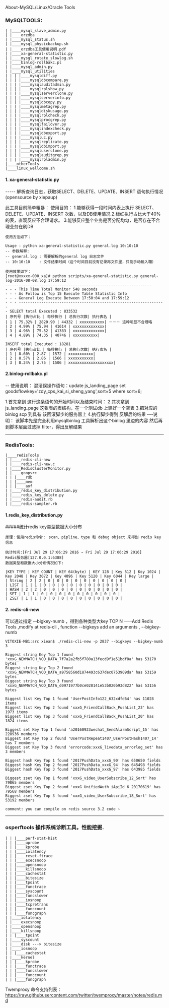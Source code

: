 
About-MySQL/Linux/Oracle Tools


### MySQLTOOLS:

```
| |____mysql_slave_admin.py
| |____orzdba
| |____mysql_status.sh
| |____mysql_physicbackup.sh
| |____orzdba工具使用说明.pdf
| |____xa-general-statistic.py
| |____mysql_rotate_slowlog.sh
| |____binlog-rollbakc.pl
| |____mysql_admin.py
| |____mysql_utilities
| | | |____mysqldiff.py
| | | |____mysqldbcompare.py
| | | |____mysqlauditadmin.py
| | | |____mysqlrplshow.py
| | | |____mysqlserverclone.py
| | | |____mysqlserverinfo.py
| | | |____mysqldbcopy.py
| | | |____mysqlmetagrep.py
| | | |____mysqldiskusage.py
| | | |____mysqlrplcheck.py
| | | |____mysqlprocgrep.py
| | | |____mysqlfailover.py
| | | |____mysqlindexcheck.py
| | | |____mysqldbexport.py
| | | |____mysqluc.py
| | | |____mysqlreplicate.py
| | | |____mysqldbimport.py
| | | |____mysqluserclone.py
| | | |____mysqlauditgrep.py
| | | |____mysqlrpladmin.py
|____otherTools
|____linux_wellcome.sh
```

#### 1. xa-general-statistic.py 

----- 解析查询日志，获取SELECT、DELETE、UPDATE、INSERT 语句执行情况(opensource by xiepaup)

此工具目前简单粗暴： 使用目的： 
	     1.能够获得一段时间内表上执行 SELECT、DELETE、UPDATE、INSERT 次数，以及DB使用情况 
		  2.标红执行占比大于40% 的表，直观反应不合理请求。 
		  3.能够反应整个业务是否分配均匀，是否存在不合理业务在刷DB
```
使用方法如下：

Usage : python xa-general-statistic.py general.log 10:10:10
-- 参数解释:
-- general.log : 需要解析的general log 日志文件
-- 10:10:10    : 文件结束时间（这个时间目前没有记录再文件里，只能手动输入囖）

使用效果如下： 
[root@xxxxx-000 xa]# python scripts/xa-general-statistic.py general-log-2016-08-08.log 17:59:12 
----------------------------------------------------------------- 
- - - This Time Total Monitor 548 seconds 
- - - As Follow is Top 15 Execute Table Statistic Info 
- - - General Log Execute Between 17:50:04 and 17:59:12
- - - ----------------------------------------------------------------- 
- SELECT total Executed : 833532
| 序列号 |执行占比 | 每秒执行 | 总执行次数| 执行表名 |
| 1 | 75.32% | 2820.90 | 44332 | xxxxxxxxxxx| －－－ 这种明显不合理咯 
| 2 | 4.99% | 75.94 | 41614 | xxxxxxxxxxxxxx| 
| 3 | 4.96% | 75.52 | 41383 | xxxxxxxxxxxxxx| 
| 4 | 4.89% | 74.35 | 40746 | xxxxxxxxxxx|

INSERT total Executed : 18281
| 序列号 |执行占比 | 每秒执行 | 总执行次数| 执行表名 |
| 1 | 8.60% | 2.87 | 1572 | xxxxxxxxxxx| 
| 2 | 8.57% | 2.86 | 1566 | xxxxxxxxxxx| 
| 3 | 8.24% | 2.75 | 1506 | xxxxxxxxxxxxxxxxxxxx|
```

#### 2.binlog-rollbakc.pl 
-- 使用说明： 混滚误操作语句：update js_landing_page set goodsflowkey='zdy_cps_kai_si_sheng_yang',sort=5 where sort=6;

1.首先拿到 这行这条语句的开始时间以及结束时间： 2.其次拿到 js_landing_page 这张表的表结构，在一个测试db 上建好一个空表 3.把对应的binlog scp 到具有 该回滚脚步的服务器上 4.执行脚步得到 反解后的结果 ---说明： 该脚本先是完全利用mysqlbinlog 工具解析出这个binlog 里边的内容 然后再到脚本层面过滤掉 filter，得出反解结果

--------------------------------------------------------------

### RedisTools:

```
|____redisTools
| |____redis-cli-new
| |____redis-cli-new.c
| |____RedisClusterMonitor.py
| |____goopsrc
| | |____rdb
| | |____mem
| | |____aof
| |____redis_key_distribution.py
| |____redis_key_delete.py
| |____redis-audit.rb
| |____redis-sampler.rb
```

#### 1.redis_key_distribution.py 

#####统计redis key类型数据大小分布 

	原理：使用redis命令： scan、pipline、type 和 debug object 来得到 redis key 信息

```
统计时间:[Fri Jul 29 17:06:29 2016 ~ Fri Jul 29 17:06:29 2016] 
Redis服务器[127.0.0.1:6388] 
数据类型和数据大小分布情况如下:

|KEY TYPE | KEY COUNT | KEY 64(byte) | KEY 128 | Key 512 | Key 1024 | Key 2048 | Key 3072 | Key 4096 | Key 5120 | Key 6044 | Key large | 
| String | 2 | 2 | 0 | 0 | 0 | 0 | 0 | 0 | 0 | 0 | 0 | 
| LIST | 1 | 1 | 0 | 0 | 0 | 0 | 0 | 0 | 0 | 0 | 0 | 
| HASH | 2 | 2 | 0 | 0 | 0 | 0 | 0 | 0 | 0 | 0 | 0 |
| SET | 1 | 1 | 0 | 0 | 0 | 0 | 0 | 0 | 0 | 0 | 0 | 
| ZSET | 1 | 1 | 0 | 0 | 0 | 0 | 0 | 0 | 0 | 0 | 0 |

```

#### 2. redis-cli-new 
可以通过指定 --bigkey-numb ，得到各种类型大key TOP N
----Add Redis Tools ,modify at redis-cli , function --bigkeys
add an arguments , --bigkey-numb

```
VITOXIE-MB1:src xiean$ ./redis-cli-new -p 2837 --bigkeys --bigkey-numb 3

Biggest string Key Top 1 found 'xxxG_NEWMATCH_VOD_DATA_7f7a2a2fb5f780a13fecd9f1e51bdf8a' has 53170 bytes 
Biggest string Key Top 2 found 'xxxG_NEWMATCH_VOD_DATA_a9758560d1874493c637dec0753909da' has 53159 bytes 
Biggest string Key Top 3 found 'xxxG_NEWMATCH_VOD_DATA_d0971977b0ce028141e53b020b93d822' has 53156 bytes 

Biggest list Key Top 1 found 'UserPostInfo122_632xdfd64' has 11028 items 
Biggest list Key Top 2 found 'xxxG_FriendCallBack_PushList_23' has 1973 items 
Biggest list Key Top 3 found 'xxxG_FriendCallBack_PushList_20' has 1824 items 

Biggest set Key Top 1 found 'a20160923wechat_SendAlarmScript_15' has 228936 members 
Biggest set Key Top 2 found 'UserPostRepeat1407_UserPostHash1407_14' has 7 members 
Biggest set Key Top 3 found 'errorcode:xxxG_livedata_errorlog_set' has 3 members 

Biggest hash Key Top 1 found '2017PushData_xxxG_90' has 650650 fields 
Biggest hash Key Top 2 found '2017PushData_xxxG_94' has 645498 fields 
Biggest hash Key Top 3 found '2017PushData_xxxG_97' has 643985 fields 

Biggest zset Key Top 1 found 'xxxG_video_UserSubscribe_12_Sort' has 79865 members 
Biggest zset Key Top 2 found 'xxxG_UnifiedAuth_iApiId_6_20170619' has 79568 members 
Biggest zset Key Top 3 found 'xxxG_video_UserSubscribe_18_Sort' has 53192 members

comment: you can compile on redis source 3.2 code ~
```


---------------------------------------------------

### osperftools  操作系统诊断工具，性能挖掘.

```
| | |____perf-stat-hist
| | |____uprobe
| | |____kprobe
| | |____iolatency
| | |____reset-ftrace
| | |____execsnoop
| | |____opensnoop
| | |____killsnoop
| | |____cachestat
| | |____bitesize
| | |____tpoint
| | |____functrace
| | |____syscount
| | |____funcslower
| | |____iosnoop
| | |____tcpretrans
| | |____funccount
| | |____funcgraph
| |____iolatency
| |____execsnoop
| |____opensnoop
| |____killsnoop
| | |____tpoint
| |____syscount
| |____disk ---> bitesize
| |____iosnoop
| | |____cachestat
| |____kernel
| | |____kprobe
| | |____functrace
| | |____funcslower
| | |____funccount
| | |____funcgraph
```



Twemproxy 命令支持列表： https://raw.githubusercontent.com/twitter/twemproxy/master/notes/redis.md
